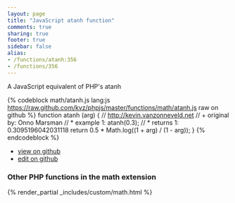 ```yaml
---
layout: page
title: "JavaScript atanh function"
comments: true
sharing: true
footer: true
sidebar: false
alias:
- /functions/atanh:356
- /functions/356
---
```

<!-- Generated by Rakefile:build -->
A JavaScript equivalent of PHP's atanh

{% codeblock math/atanh.js lang:js https://raw.github.com/kvz/phpjs/master/functions/math/atanh.js raw on github %}
function atanh (arg) {
    // http://kevin.vanzonneveld.net
    // +   original by: Onno Marsman
    // *     example 1: atanh(0.3);
    // *     returns 1: 0.3095196042031118
    return 0.5 * Math.log((1 + arg) / (1 - arg));
}
{% endcodeblock %}

 - [view on github](https://github.com/kvz/phpjs/blob/master/functions/math/atanh.js)
 - [edit on github](https://github.com/kvz/phpjs/edit/master/functions/math/atanh.js)

### Other PHP functions in the math extension
{% render_partial _includes/custom/math.html %}
